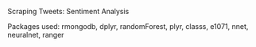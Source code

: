 Scraping Tweets: Sentiment Analysis

Packages used: rmongodb, dplyr, randomForest, plyr, classs, e1071, nnet, neuralnet, ranger
